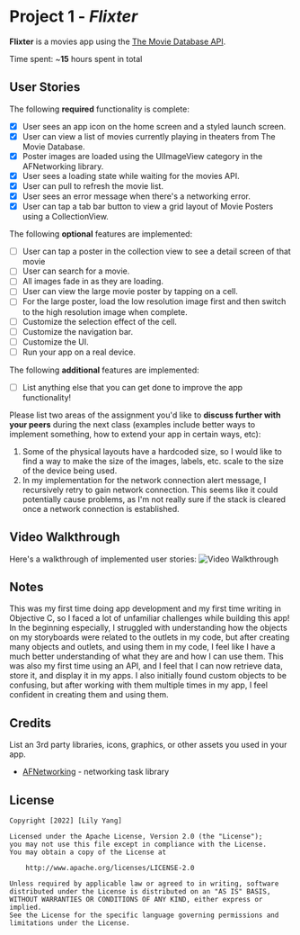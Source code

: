 # Project 1 - *Flixter*

**Flixter** is a movies app using the [The Movie Database API](http://docs.themoviedb.apiary.io/#).

Time spent: ~**15** hours spent in total
## User Stories

The following **required** functionality is complete:

- [x] User sees an app icon on the home screen and a styled launch screen.
- [x] User can view a list of movies currently playing in theaters from The Movie Database.
- [x] Poster images are loaded using the UIImageView category in the AFNetworking library.
- [x] User sees a loading state while waiting for the movies API.
- [x] User can pull to refresh the movie list.
- [x] User sees an error message when there's a networking error.
- [x] User can tap a tab bar button to view a grid layout of Movie Posters using a CollectionView.

The following **optional** features are implemented:

- [ ] User can tap a poster in the collection view to see a detail screen of that movie
- [ ] User can search for a movie.
- [ ] All images fade in as they are loading.
- [ ] User can view the large movie poster by tapping on a cell.
- [ ] For the large poster, load the low resolution image first and then switch to the high resolution image when complete.
- [ ] Customize the selection effect of the cell.
- [ ] Customize the navigation bar.
- [ ] Customize the UI.
- [ ] Run your app on a real device.

The following **additional** features are implemented:

- [ ] List anything else that you can get done to improve the app functionality!

Please list two areas of the assignment you'd like to **discuss further with your peers** during the next class (examples include better ways to implement something, how to extend your app in certain ways, etc):

1. Some of the physical layouts have a hardcoded size, so I would like to find a way to make the size of the images, labels, etc. scale to the size of the device being used. 
2. In my implementation for the network connection alert message, I recursively retry to gain network connection. This seems like it could potentially cause problems, as I'm not really sure if the stack is cleared once a network connection is established. 

## Video Walkthrough

Here's a walkthrough of implemented user stories:
<img src='https://im3.ezgif.com/tmp/ezgif-3-1bca2eeb70.gif' title='Required Features Demo' width='' alt='Video Walkthrough' />

## Notes

This was my first time doing app development and my first time writing in Objective C, so I faced a lot of unfamiliar challenges while building this app! In the beginning especially, I struggled with understanding how the objects on my storyboards were related to the outlets in my code, but after creating many objects and outlets, and using them in my code, I feel like I have a much better understanding of what they are and how I can use them. This was also my first time using an API, and I feel that I can now retrieve data, store it, and display it in my apps. I also initially found custom objects to be confusing, but after working with them multiple times in my app, I feel confident in creating them and using them. 

## Credits

List an 3rd party libraries, icons, graphics, or other assets you used in your app.

- [AFNetworking](https://github.com/AFNetworking/AFNetworking) - networking task library

## License

    Copyright [2022] [Lily Yang]

    Licensed under the Apache License, Version 2.0 (the "License");
    you may not use this file except in compliance with the License.
    You may obtain a copy of the License at

        http://www.apache.org/licenses/LICENSE-2.0

    Unless required by applicable law or agreed to in writing, software
    distributed under the License is distributed on an "AS IS" BASIS,
    WITHOUT WARRANTIES OR CONDITIONS OF ANY KIND, either express or implied.
    See the License for the specific language governing permissions and
    limitations under the License.
